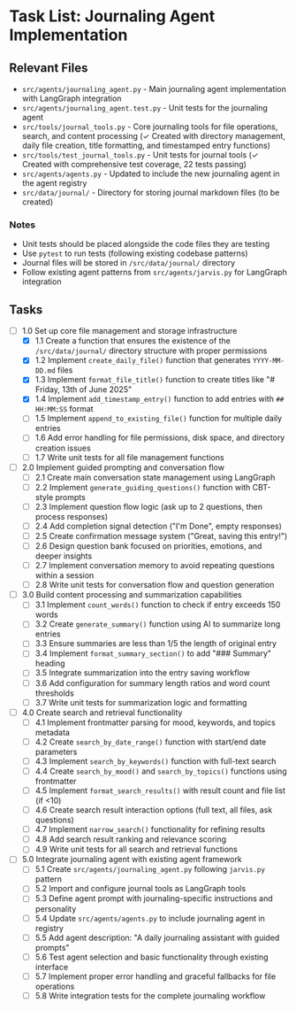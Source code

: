 # Task List: Journaling Agent Implementation

## Relevant Files

- `src/agents/journaling_agent.py` - Main journaling agent implementation with LangGraph integration
- `src/agents/journaling_agent.test.py` - Unit tests for the journaling agent
- `src/tools/journal_tools.py` - Core journaling tools for file operations, search, and content processing (✓ Created with directory management, daily file creation, title formatting, and timestamped entry functions)
- `src/tools/test_journal_tools.py` - Unit tests for journal tools (✓ Created with comprehensive test coverage, 22 tests passing)
- `src/agents/agents.py` - Updated to include the new journaling agent in the agent registry
- `src/data/journal/` - Directory for storing journal markdown files (to be created)

### Notes

- Unit tests should be placed alongside the code files they are testing
- Use `pytest` to run tests (following existing codebase patterns)
- Journal files will be stored in `/src/data/journal/` directory
- Follow existing agent patterns from `src/agents/jarvis.py` for LangGraph integration

## Tasks

- [ ] 1.0 Set up core file management and storage infrastructure
  - [x] 1.1 Create a function that ensures the existence of the `/src/data/journal/` directory structure with proper permissions
  - [x] 1.2 Implement `create_daily_file()` function that generates `YYYY-MM-DD.md` files
  - [x] 1.3 Implement `format_file_title()` function to create titles like "# Friday, 13th of June 2025"
  - [x] 1.4 Implement `add_timestamp_entry()` function to add entries with `## HH:MM:SS` format
  - [ ] 1.5 Implement `append_to_existing_file()` function for multiple daily entries
  - [ ] 1.6 Add error handling for file permissions, disk space, and directory creation issues
  - [ ] 1.7 Write unit tests for all file management functions

- [ ] 2.0 Implement guided prompting and conversation flow
  - [ ] 2.1 Create main conversation state management using LangGraph
  - [ ] 2.2 Implement `generate_guiding_questions()` function with CBT-style prompts
  - [ ] 2.3 Implement question flow logic (ask up to 2 questions, then process responses)
  - [ ] 2.4 Add completion signal detection ("I'm Done", empty responses)
  - [ ] 2.5 Create confirmation message system ("Great, saving this entry!")
  - [ ] 2.6 Design question bank focused on priorities, emotions, and deeper insights
  - [ ] 2.7 Implement conversation memory to avoid repeating questions within a session
  - [ ] 2.8 Write unit tests for conversation flow and question generation

- [ ] 3.0 Build content processing and summarization capabilities
  - [ ] 3.1 Implement `count_words()` function to check if entry exceeds 150 words
  - [ ] 3.2 Create `generate_summary()` function using AI to summarize long entries
  - [ ] 3.3 Ensure summaries are less than 1/5 the length of original entry
  - [ ] 3.4 Implement `format_summary_section()` to add "### Summary" heading
  - [ ] 3.5 Integrate summarization into the entry saving workflow
  - [ ] 3.6 Add configuration for summary length ratios and word count thresholds
  - [ ] 3.7 Write unit tests for summarization logic and formatting

- [ ] 4.0 Create search and retrieval functionality
  - [ ] 4.1 Implement frontmatter parsing for mood, keywords, and topics metadata
  - [ ] 4.2 Create `search_by_date_range()` function with start/end date parameters
  - [ ] 4.3 Implement `search_by_keywords()` function with full-text search
  - [ ] 4.4 Create `search_by_mood()` and `search_by_topics()` functions using frontmatter
  - [ ] 4.5 Implement `format_search_results()` with result count and file list (if <10)
  - [ ] 4.6 Create search result interaction options (full text, all files, ask questions)
  - [ ] 4.7 Implement `narrow_search()` functionality for refining results
  - [ ] 4.8 Add search result ranking and relevance scoring
  - [ ] 4.9 Write unit tests for all search and retrieval functions

- [ ] 5.0 Integrate journaling agent with existing agent framework
  - [ ] 5.1 Create `src/agents/journaling_agent.py` following `jarvis.py` pattern
  - [ ] 5.2 Import and configure journal tools as LangGraph tools
  - [ ] 5.3 Define agent prompt with journaling-specific instructions and personality
  - [ ] 5.4 Update `src/agents/agents.py` to include journaling agent in registry
  - [ ] 5.5 Add agent description: "A daily journaling assistant with guided prompts"
  - [ ] 5.6 Test agent selection and basic functionality through existing interface
  - [ ] 5.7 Implement proper error handling and graceful fallbacks for file operations
  - [ ] 5.8 Write integration tests for the complete journaling workflow
